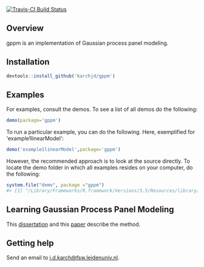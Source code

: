
<!-- README.md is generated from README.Rmd. Please edit that file -->

[![Travis-CI Build Status](https://travis-ci.org/karchjd/gppm.svg?branch=master)](https://travis-ci.org/karchjd/gppm) <!-- [![CRAN_Status_Badge](http://www.r-pkg.org/badges/version/ggplot2)](https://cran.r-project.org/package=ggplot2)-->

Overview
--------

gppm is an implementation of Gaussian process panel modeling.

Installation
------------

``` r
devtools::install_github('karchjd/gppm')
```

Examples
--------

For examples, consult the demos. To see a list of all demos do the following:

``` r
demo(package='gppm')
```

To run a particular example, you can do the following. Here, exemplified for 'example1linearModel':

``` r
demo('example1linearModel',package='gppm')
```

However, the recommended approach is to look at the source directly. To locate the demo folder in which all examples resides on your computer, do the following:

``` r
system.file("demo", package ="gppm")
#> [1] "/Library/Frameworks/R.framework/Versions/3.5/Resources/library/gppm/demo"
```

Learning Gaussian Process Panel Modeling
----------------------------------------

This [dissertation](https://edoc.hu-berlin.de/handle/18452/18293) and this [paper](https://psyarxiv.com/kvw5y/) describe the method.

Getting help
------------

Send an email to <j.d.karch@fsw.leidenuniv.nl>.
